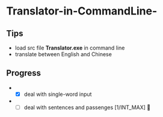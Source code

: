 # Translator-in-CommandLine-
## Tips
* load src file **Translator.exe** in command line
* translate between English and Chinese
## Progress
* -[x] deal with single-word input
* -[ ] deal with sentences and passenges [1/INT_MAX] 🤣
